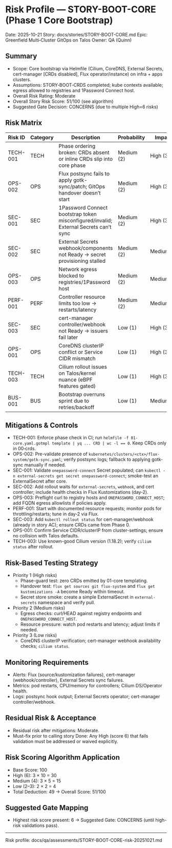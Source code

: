 # Risk Profile — STORY-BOOT-CORE (Phase 1 Core Bootstrap)

Date: 2025-10-21
Story: docs/stories/STORY-BOOT-CORE.md
Epic: Greenfield Multi‑Cluster GitOps on Talos
Owner: QA (Quinn)

## Summary
- Scope: Core bootstrap via Helmfile (Cilium, CoreDNS, External Secrets, cert-manager [CRDs disabled], Flux operator/instance) on infra + apps clusters.
- Assumptions: STORY‑BOOT‑CRDS completed; kube contexts available; egress allowed to registries and 1Password Connect host.
- Overall Risk Rating: Moderate
- Overall Story Risk Score: 51/100 (see algorithm)
- Suggested Gate Decision: CONCERNS (due to multiple High=6 risks)

## Risk Matrix

| Risk ID   | Category | Description                                                                             | Probability | Impact   | Score | Priority |
|-----------|----------|-----------------------------------------------------------------------------------------|-------------|----------|-------|----------|
| TECH-001  | TECH     | Phase ordering broken: CRDs absent or inline CRDs slip into core phase                 | Medium (2)  | High (3) | 6     | High     |
| OPS-002   | OPS      | Flux postsync fails to apply gotk-sync/patch; GitOps handover doesn’t start           | Medium (2)  | High (3) | 6     | High     |
| SEC-001   | SEC      | 1Password Connect bootstrap token misconfigured/invalid; External Secrets can’t sync  | Medium (2)  | High (3) | 6     | High     |
| SEC-002   | SEC      | External Secrets webhook/components not Ready → secret provisioning stalled            | Medium (2)  | Medium(2)| 4     | Medium   |
| OPS-003   | OPS      | Network egress blocked to registries/1Password host                                    | Medium (2)  | Medium(2)| 4     | Medium   |
| PERF-001  | PERF     | Controller resource limits too low → restarts/latency                                  | Medium (2)  | Medium(2)| 4     | Medium   |
| SEC-003   | SEC      | cert-manager controller/webhook not Ready → issuers fail later                         | Low (1)     | High (3) | 3     | Low      |
| OPS-001   | OPS      | CoreDNS clusterIP conflict or Service CIDR mismatch                                    | Low (1)     | High (3) | 3     | Low      |
| TECH-003  | TECH     | Cilium rollout issues on Talos/kernel nuance (eBPF features gated)                     | Low (1)     | High (3) | 3     | Low      |
| BUS-001   | BUS      | Bootstrap overruns sprint due to retries/backoff                                       | Low (1)     | Medium(2)| 2     | Low      |

## Mitigations & Controls
- TECH-001: Enforce phase check in CI; run `helmfile -f 01-core.yaml.gotmpl template | yq ... CRD | wc -l == 0`. Keep CRDs only in 00‑crds.
- OPS-002: Pre-validate presence of `kubernetes/clusters/<ctx>/flux-system/gotk-sync.yaml`; verify postsync logs; fallback to applying gotk-sync manually if needed.
- SEC-001: Validate `onepassword-connect` Secret populated; can `kubectl -n external-secrets get secret onepassword-connect`; smoke-test an ExternalSecret after core.
- SEC-002: Add rollout waits for `external-secrets`, `webhook`, and cert controller; include health checks in Flux Kustomizations (day‑2).
- OPS-003: Preflight curl to registry hosts and `ONEPASSWORD_CONNECT_HOST`; add FQDN egress allowlists if policies apply.
- PERF-001: Start with documented resource requests; monitor pods for throttling/restarts; tune in day‑2 via Flux.
- SEC-003: Add `kubectl rollout status` for cert-manager/webhook (already in story AC); ensure CRDs came from Phase 0.
- OPS-001: Confirm Service CIDR/clusterIP from cluster-settings; ensure no collision with Talos defaults.
- TECH-003: Use known-good Cilium version (1.18.2); verify `cilium status` after rollout.

## Risk-Based Testing Strategy
- Priority 1 (High risks)
  - Phase-guard test: zero CRDs emitted by 01-core templating.
  - Handover test: `flux get sources git flux-system` and `flux get kustomizations -A` become Ready within timeout.
  - Secret store smoke: create a simple ExternalSecret in `external-secrets` namespace and verify pull.
- Priority 2 (Medium risks)
  - Egress checks: curl/HEAD against registry endpoints and `ONEPASSWORD_CONNECT_HOST`.
  - Resource pressure: watch pod restarts and latency; adjust limits if needed.
- Priority 3 (Low risks)
  - CoreDNS clusterIP verification; cert-manager webhook availability checks; `cilium status`.

## Monitoring Requirements
- Alerts: Flux (source/kustomization failures), cert-manager (webhook/controller), External Secrets sync failures.
- Metrics: pod restarts, CPU/memory for controllers; Cilium DS/Operator health.
- Logs: postsync hook output; External Secrets operator; cert-manager controller/webhook.

## Residual Risk & Acceptance
- Residual risk after mitigations: Moderate.
- Must-fix prior to calling story Done: Any High (score 6) that fails validation must be addressed or waived explicitly.

## Risk Scoring Algorithm Application
- Base Score: 100
- High (6): 3 × 10 = 30
- Medium (4): 3 × 5 = 15
- Low (2–3): 2 × 2 = 4
- Total Deduction: 49 → Overall Score: 51/100

## Suggested Gate Mapping
- Highest risk score present: 6 → Suggested Gate: CONCERNS (until high-risk validations pass).

---

Risk profile: docs/qa/assessments/STORY-BOOT-CORE-risk-20251021.md
